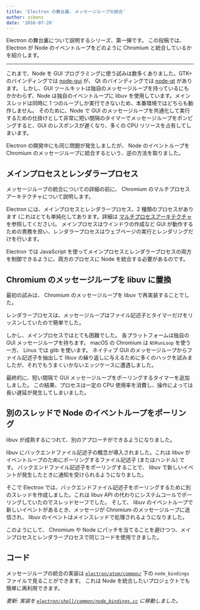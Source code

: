 ```yaml
---
title: 'Electron の舞台裏: メッセージループの統合'
author: zcbenz
date: '2016-07-28'
---
```


Electron の舞台裏について説明するシリーズ、第一弾です。 この投稿では、 Electron が Node のイベントループをどのように Chromium と統合しているかを紹介します。

---

これまで、Node を GUI プログラミングに使う試みは数多くありました。GTK+ のバインディングでは [node-gui][node-gui] が、 Qt のバインディングでは [node-qt][node-qt] があります。 しかし、GUI ツールキットは独自のメッセージループを持っているにもかかわらず、Node は独自のイベントループに libuv を使用しています。メインスレッドは同時に 1 つのループしか実行できないため、本番環境ではどちらも動作しません。 そのために、Node で GUI のメッセージループを共通化して実行するための仕掛けとして非常に短い間隔のタイマーでメッセージループをポンピングすると、GUI のレスポンスが遅くなり、多くの CPU リソースを占有してしまいます。

Electron の開発中にも同じ問題が発生しましたが、 Node のイベントループを Chromium のメッセージループに統合するという、逆の方法を取りました。

## メインプロセスとレンダラープロセス

メッセージループの統合についての詳細の前に、 Chromium のマルチプロセスアーキテクチャについて説明します。

Electron には、メインプロセスとレンダラープロセス、2 種類のプロセスがあります (これはとても単純化してあります。詳細は [マルチプロセスアーキテクチャ][multi-process] を参照してください)。 メインプロセスはウインドウの作成など GUI が動作するための責務を担い、レンダラープロセスはウェブページの実行とレンダリングだけを行います。

Electron では JavaScript を使ってメインプロセスとレンダラープロセスの両方を制御できるように、両方のプロセスに Node を統合する必要があるのです。

## Chromium のメッセージループを libuv に置換

最初の試みは、 Chromium のメッセージループを libuv で再実装することでした。

レンダラープロセスは、メッセージループはファイル記述子とタイマーだけをリッスンしていたので簡単でした。

しかし、メインプロセスではとても困難でした。 各プラットフォームは独自の GUI メッセージループを持ちます。 macOS の Chromium は `NSRunLoop` を使う一方、 Linux では glib を使います。 ネイティブ GUI のメッセージループからファイル記述子を抽出して libuv の繰り返しに与えるために多くのハックを試みましたが、それでもうまくいかないエッジケースに遭遇しました。

最終的に、短い間隔で GUI メッセージループをポーリングするタイマーを追加しました。 この結果、プロセスは一定の CPU 使用率を消費し、操作によっては長い遅延が発生してしまいました。

## 別のスレッドで Node のイベントループをポーリング

libuv が成熟するにつれて、別のアプローチができるようになりました。

libuv にバックエンドファイル記述子の概念が導入されました。これは libuv がイベントループのためにポーリングするファイル記述子 (またはハンドル) です。 バックエンドファイル記述子をポーリングすることで、 libuv で新しいイベントが発生したときに通知を受けられるようになりました。

そこで Electron では、バックエンドファイル記述子をポーリングするために別のスレッドを作成しました。これは libuv API の代わりにシステムコールでポーリングしていたのでスレッドセーフでした。 そして、 libuv のイベントループで新しいイベントがあるとき、メッセージが Chromium のメッセージループに送信され、 libuv のイベントはメインスレッドで処理されるようになりました。

このようにして、 Chromium や Node にパッチを当てることを避けつつ、メインプロセスとレンダラープロセスで同じコードを使用できました。

## コード

メッセージループの統合の実装は [`electron/atom/common/`][node-bindings] 下の `node_bindings` ファイルで見ることができます。 これは Node を統合したいプロジェクトでも簡単に再利用できます。

*更新: 実装を [`electron/shell/common/node_bindings.cc`][node-bindings-updated] に移動しました。*

[node-gui]: https://github.com/zcbenz/node-gui
[node-qt]: https://github.com/arturadib/node-qt
[multi-process]: http://dev.chromium.org/developers/design-documents/multi-process-architecture
[node-bindings]: https://github.com/electron/electron/tree/master/atom/common
[node-bindings-updated]: https://github.com/electron/electron/blob/master/shell/common/node_bindings.cc
